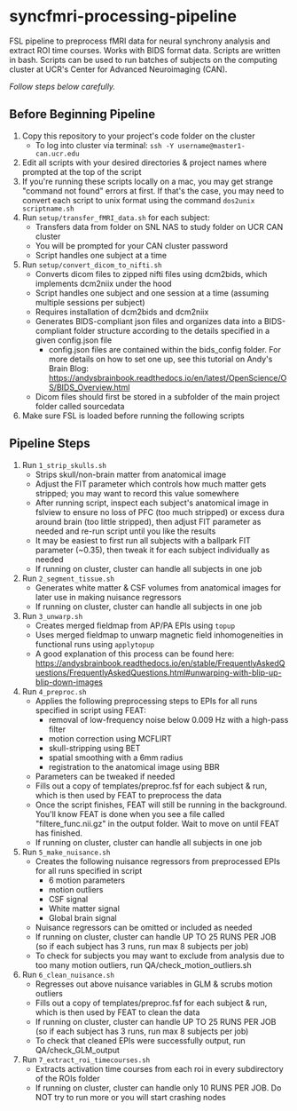 # syncfmri-processing-pipeline
FSL pipeline to preprocess fMRI data for neural synchrony analysis and extract ROI time courses. Works with BIDS format data. Scripts are written in bash. Scripts can be used to run batches of subjects on the computing cluster at UCR's Center for Advanced Neuroimaging (CAN).

*Follow steps below carefully.*

## Before Beginning Pipeline
1. Copy this repository to your project's code folder on the cluster
   * To log into cluster via terminal: ```ssh -Y username@master1-can.ucr.edu```
2. Edit all scripts with your desired directories & project names where prompted at the top of the script
3. If you're running these scripts locally on a mac, you may get strange "command not found" errors at first. If that's the case, you may need to convert each script to unix format using the command ```dos2unix scriptname.sh```
4. Run ```setup/transfer_fMRI_data.sh``` for each subject:
    * Transfers data from folder on SNL NAS to study folder on UCR CAN cluster
    * You will be prompted for your CAN cluster password
    * Script handles one subject at a time
5. Run ```setup/convert_dicom_to_nifti.sh```
    * Converts dicom files to zipped nifti files using dcm2bids, which implements dcm2niix under the hood
    * Script handles one subject and one session at a time (assuming multiple sessions per subject)
    * Requires installation of dcm2bids and dcm2niix
    * Generates BIDS-compliant json files and organizes data into a BIDS-compliant folder structure according to the details specified in a given config.json file
      * config.json files are contained within the bids_config folder. For more details on how to set one up, see this tutorial on Andy's Brain Blog: https://andysbrainbook.readthedocs.io/en/latest/OpenScience/OS/BIDS_Overview.html
    * Dicom files should first be stored in a subfolder of the main project folder called sourcedata
6. Make sure FSL is loaded before running the following scripts


## Pipeline Steps
1. Run ```1_strip_skulls.sh```
    * Strips skull/non-brain matter from anatomical image
    * Adjust the FIT parameter which controls how much matter gets stripped; you may want to record this value somewhere
    * After running script, inspect each subject's anatomical image in fslview to ensure no loss of PFC (too much stripped) or excess dura around brain (too little stripped), then adjust FIT parameter as needed and re-run script until you like the results
    * It may be easiest to first run all subjects with a ballpark FIT parameter (~0.35), then tweak it for each subject individually as needed
    * If running on cluster, cluster can handle all subjects in one job
2. Run ```2_segment_tissue.sh```
    * Generates white matter & CSF volumes from anatomical images for later use in making nuisance regressors
    * If running on cluster, cluster can handle all subjects in one job
4. Run ```3_unwarp.sh```
    * Creates merged fieldmap from AP/PA EPIs using ```topup```
    * Uses merged fieldmap to unwarp magnetic field inhomogeneities in functional runs using ```applytopup```
    * A good explanation of this process can be found here: https://andysbrainbook.readthedocs.io/en/stable/FrequentlyAskedQuestions/FrequentlyAskedQuestions.html#unwarping-with-blip-up-blip-down-images
6. Run ```4_preproc.sh```
    * Applies the following preprocessing steps to EPIs for all runs specified in script using FEAT:
      * removal of low-frequency noise below 0.009 Hz with a high-pass filter
      * motion correction using MCFLIRT
      * skull-stripping using BET
      * spatial smoothing with a 6mm radius
      * registration to the anatomical image using BBR
    * Parameters can be tweaked if needed
    * Fills out a copy of templates/preproc.fsf for each subject & run, which is then used by FEAT to preprocess the data
    * Once the script finishes, FEAT will still be running in the background. You'll know FEAT is done when you see a file called "filtere_func.nii.gz" in the output folder. Wait to move on until FEAT has finished.
    * If running on cluster, cluster can handle all subjects in one job
7. Run ```5_make_nuisance.sh```
    * Creates the following nuisance regressors from preprocessed EPIs for all runs specified in script
      * 6 motion parameters
      * motion outliers
      * CSF signal
      * White matter signal
      * Global brain signal
    * Nuisance regressors can be omitted or included as needed
    * If running on cluster, cluster can handle UP TO 25 RUNS PER JOB (so if each subject has 3 runs, run max 8 subjects per job)
    * To check for subjects you may want to exclude from analysis due to too many motion outliers, run QA/check_motion_outliers.sh
8. Run ```6_clean_nuisance.sh```
    * Regresses out above nuisance variables in GLM & scrubs motion outliers
    * Fills out a copy of templates/preproc.fsf for each subject & run, which is then used by FEAT to clean the data
    * If running on cluster, cluster can handle UP TO 25 RUNS PER JOB (so if each subject has 3 runs, run max 8 subjects per job)
    * To check that cleaned EPIs were successfully output, run QA/check_GLM_output
9. Run ```7_extract_roi_timecourses.sh```
    * Extracts activation time courses from each roi in every subdirectory of the ROIs folder
    * If running on cluster, cluster can handle only 10 RUNS PER JOB. Do NOT try to run more or you will start crashing nodes
